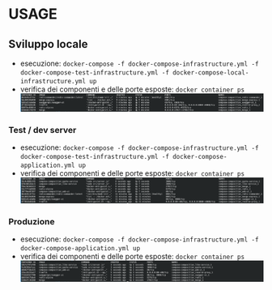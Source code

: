# USAGE

## Sviluppo locale
- esecuzione:
`docker-compose -f docker-compose-infrastructure.yml -f docker-compose-test-infrastructure.yml -f docker-compose-local-infrastructure.yml up`
- verifica dei componenti e delle porte esposte:
`docker container ps`
![local](images/usage-local.png)

### Test / dev server
- esecuzione:
`docker-compose -f docker-compose-infrastructure.yml -f docker-compose-test-infrastructure.yml -f docker-compose-application.yml up`
- verifica dei componenti e delle porte esposte:
`docker container ps`
![test](images/usage-test.png)

### Produzione
- esecuzione:
`docker-compose -f docker-compose-infrastructure.yml -f docker-compose-application.yml up`
- verifica dei componenti e delle porte esposte:
`docker container ps`
![prod](images/usage-prod.png)
